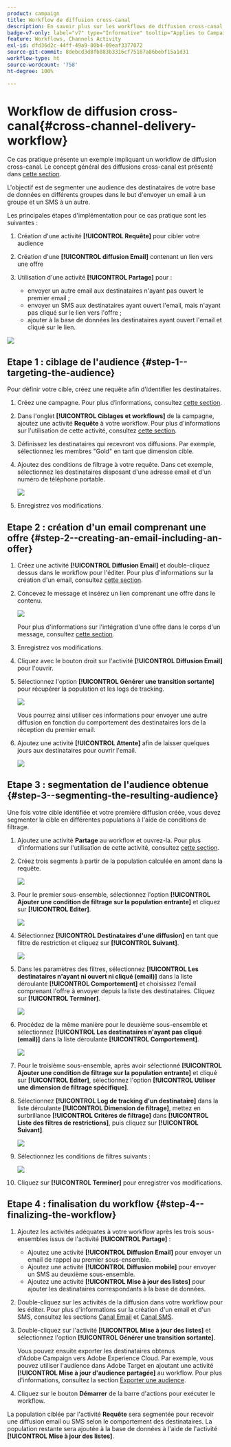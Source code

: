 ```yaml
---
product: campaign
title: Workflow de diffusion cross-canal
description: En savoir plus sur les workflows de diffusion cross-canal
badge-v7-only: label="v7" type="Informative" tooltip="Applies to Campaign Classic v7 only"
feature: Workflows, Channels Activity
exl-id: dfd36d2c-44ff-49a9-80b4-09eaf3377072
source-git-commit: 8debcd3d8fb883b3316cf75187a86bebf15a1d31
workflow-type: ht
source-wordcount: '758'
ht-degree: 100%

---
```


# Workflow de diffusion cross-canal{#cross-channel-delivery-workflow}



Ce cas pratique présente un exemple impliquant un workflow de diffusion cross-canal. Le concept général des diffusions cross-canal est présenté dans [cette section](cross-channel-deliveries.md).

L&#39;objectif est de segmenter une audience des destinataires de votre base de données en différents groupes dans le but d&#39;envoyer un email à un groupe et un SMS à un autre.

Les principales étapes d&#39;implémentation pour ce cas pratique sont les suivantes :

1. Création d&#39;une activité **[!UICONTROL Requête]** pour cibler votre audience
1. Création d&#39;une **[!UICONTROL diffusion Email]** contenant un lien vers une offre
1. Utilisation d&#39;une activité **[!UICONTROL Partage]** pour :

   * envoyer un autre email aux destinataires n&#39;ayant pas ouvert le premier email ;
   * envoyer un SMS aux destinataires ayant ouvert l&#39;email, mais n&#39;ayant pas cliqué sur le lien vers l&#39;offre ;
   * ajouter à la base de données les destinataires ayant ouvert l&#39;email et cliqué sur le lien.

![](assets/wkf_cross-channel_7.png)

## Etape 1 : ciblage de l&#39;audience {#step-1--targeting-the-audience}

Pour définir votre cible, créez une requête afin d&#39;identifier les destinataires.

1. Créez une campagne. Pour plus d’informations, consultez [cette section](../../campaign/using/setting-up-marketing-campaigns.md#creating-a-campaign).
1. Dans l&#39;onglet **[!UICONTROL Ciblages et workflows]** de la campagne, ajoutez une activité **Requête** à votre workflow. Pour plus d&#39;informations sur l&#39;utilisation de cette activité, consultez [cette section](query.md).
1. Définissez les destinataires qui recevront vos diffusions. Par exemple, sélectionnez les membres &quot;Gold&quot; en tant que dimension cible.
1. Ajoutez des conditions de filtrage à votre requête. Dans cet exemple, sélectionnez les destinataires disposant d&#39;une adresse email et d&#39;un numéro de téléphone portable.

   ![](assets/wkf_cross-channel_3.png)

1. Enregistrez vos modifications.

## Etape 2 : création d&#39;un email comprenant une offre {#step-2--creating-an-email-including-an-offer}

1. Créez une activité **[!UICONTROL Diffusion Email]** et double-cliquez dessus dans le workflow pour l&#39;éditer. Pour plus d&#39;informations sur la création d&#39;un email, consultez [cette section](../../delivery/using/about-email-channel.md).
1. Concevez le message et insérez un lien comprenant une offre dans le contenu.

   ![](assets/wkf_cross-channel_1.png)

   Pour plus d&#39;informations sur l&#39;intégration d&#39;une offre dans le corps d&#39;un message, consultez [cette section](../../interaction/using/integrating-an-offer-via-the-wizard.md#delivering-with-a-call-to-the-offer-engine).

1. Enregistrez vos modifications.
1. Cliquez avec le bouton droit sur l&#39;activité **[!UICONTROL Diffusion Email]** pour l&#39;ouvrir.
1. Sélectionnez l&#39;option **[!UICONTROL Générer une transition sortante]** pour récupérer la population et les logs de tracking.

   ![](assets/wkf_cross-channel_2.png)

   Vous pourrez ainsi utiliser ces informations pour envoyer une autre diffusion en fonction du comportement des destinataires lors de la réception du premier email.

1. Ajoutez une activité **[!UICONTROL Attente]** afin de laisser quelques jours aux destinataires pour ouvrir l&#39;email.

   ![](assets/wkf_cross-channel_4.png)

## Etape 3 : segmentation de l&#39;audience obtenue {#step-3--segmenting-the-resulting-audience}

Une fois votre cible identifiée et votre première diffusion créée, vous devez segmenter la cible en différentes populations à l&#39;aide de conditions de filtrage.

1. Ajoutez une activité **Partage** au workflow et ouvrez-la. Pour plus d&#39;informations sur l&#39;utilisation de cette activité, consultez [cette section](split.md).
1. Créez trois segments à partir de la population calculée en amont dans la requête.

   ![](assets/wkf_cross-channel_6.png)

1. Pour le premier sous-ensemble, sélectionnez l&#39;option **[!UICONTROL Ajouter une condition de filtrage sur la population entrante]** et cliquez sur **[!UICONTROL Editer]**.

   ![](assets/wkf_cross-channel_8.png)

1. Sélectionnez **[!UICONTROL Destinataires d&#39;une diffusion]** en tant que filtre de restriction et cliquez sur **[!UICONTROL Suivant]**.

   ![](assets/wkf_cross-channel_9.png)

1. Dans les paramètres des filtres, sélectionnez **[!UICONTROL Les destinataires n&#39;ayant ni ouvert ni cliqué (email)]** dans la liste déroulante **[!UICONTROL Comportement]** et choisissez l&#39;email comprenant l&#39;offre à envoyer depuis la liste des destinataires. Cliquez sur **[!UICONTROL Terminer]**.

   ![](assets/wkf_cross-channel_10.png)

1. Procédez de la même manière pour le deuxième sous-ensemble et sélectionnez **[!UICONTROL Les destinataires n&#39;ayant pas cliqué (email)]** dans la liste déroulante **[!UICONTROL Comportement]**.

   ![](assets/wkf_cross-channel_11.png)

1. Pour le troisième sous-ensemble, après avoir sélectionné **[!UICONTROL Ajouter une condition de filtrage sur la population entrante]** et cliqué sur **[!UICONTROL Editer]**, sélectionnez l&#39;option **[!UICONTROL Utiliser une dimension de filtrage spécifique]**.
1. Sélectionnez **[!UICONTROL Log de tracking d&#39;un destinataire]** dans la liste déroulante **[!UICONTROL Dimension de filtrage]**, mettez en surbrillance **[!UICONTROL Critères de filtrage]** dans **[!UICONTROL Liste des filtres de restrictions]**, puis cliquez sur **[!UICONTROL Suivant]**.

   ![](assets/wkf_cross-channel_12.png)

1. Sélectionnez les conditions de filtres suivants :

   ![](assets/wkf_cross-channel_13.png)

1. Cliquez sur **[!UICONTROL Terminer]** pour enregistrer vos modifications.

## Etape 4 : finalisation du workflow {#step-4--finalizing-the-workflow}

1. Ajoutez les activités adéquates à votre workflow après les trois sous-ensembles issus de l&#39;activité **[!UICONTROL Partage]** :

   * Ajoutez une activité **[!UICONTROL Diffusion Email]** pour envoyer un email de rappel au premier sous-ensemble.
   * Ajoutez une activité **[!UICONTROL Diffusion mobile]** pour envoyer un SMS au deuxième sous-ensemble.
   * Ajoutez une activité **[!UICONTROL Mise à jour des listes]** pour ajouter les destinataires correspondants à la base de données.

1. Double-cliquez sur les activités de la diffusion dans votre workflow pour les éditer. Pour plus d&#39;informations sur la création d&#39;un email et d&#39;un SMS, consultez les sections [Canal Email](../../delivery/using/about-email-channel.md) et [Canal SMS](../../delivery/using/sms-channel.md).
1. Double-cliquez sur l&#39;activité **[!UICONTROL Mise à jour des listes]** et sélectionnez l&#39;option **[!UICONTROL Générer une transition sortante]**.

   Vous pouvez ensuite exporter les destinataires obtenus d&#39;Adobe Campaign vers Adobe Experience Cloud. Par exemple, vous pouvez utiliser l&#39;audience dans Adobe Target en ajoutant une activité **[!UICONTROL Mise à jour d&#39;audience partagée]** au workflow. Pour plus d&#39;informations, consultez la section [Exporter une audience](../../integrations/using/importing-and-exporting-audiences.md#exporting-an-audience).

1. Cliquez sur le bouton **Démarrer** de la barre d&#39;actions pour exécuter le workflow.

La population ciblée par l&#39;activité **Requête** sera segmentée pour recevoir une diffusion email ou SMS selon le comportement des destinataires. La population restante sera ajoutée à la base de données à l&#39;aide de l&#39;activité **[!UICONTROL Mise à jour des listes]**.
